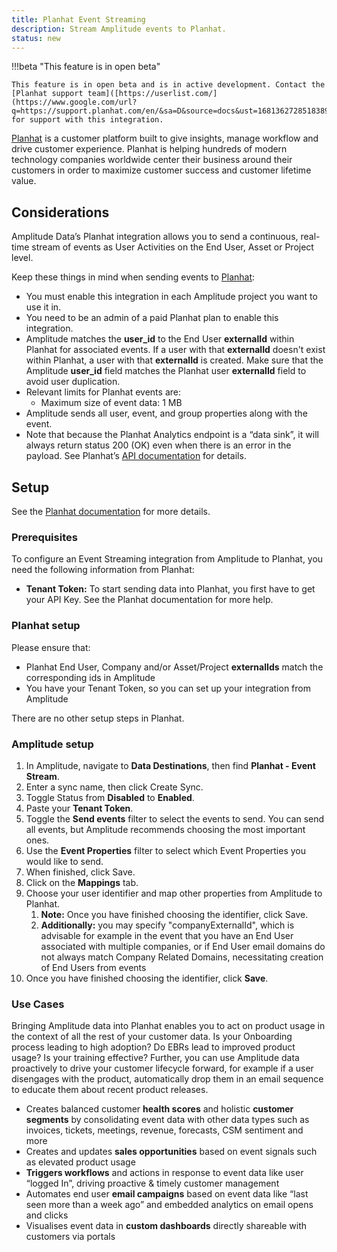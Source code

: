 ```yaml
---
title: Planhat Event Streaming
description: Stream Amplitude events to Planhat.
status: new
---
```


!!!beta "This feature is in open beta"

    This feature is in open beta and is in active development. Contact the [Planhat support team]([https://userlist.com/](https://www.google.com/url?q=https://support.planhat.com/en/&sa=D&source=docs&ust=1681362728518389&usg=AOvVaw0HZBKn1FHVmfkZ7_tigFKN)) for support with this integration.

[Planhat](https://www.planhat.com/) is a customer platform built to give insights, manage workflow and drive customer experience. Planhat is helping hundreds of modern technology companies worldwide center their business around their customers in order to maximize customer success and customer lifetime value. 


## Considerations

Amplitude Data’s Planhat integration allows you to send a continuous, real-time stream of events as User Activities on the End User, Asset or Project level.

Keep these things in mind when sending events to [Planhat](https://support.planhat.com/en/articles/7181975-setting-up-the-amplitude-integration#h_87f475e94b):
- You must enable this integration in each Amplitude project you want to use it in.
- You need to be an admin of a paid Planhat plan to enable this integration.
- Amplitude matches the **user_id** to the End User **externalId** within Planhat for associated events. If a user with that **externalId** doesn't exist within Planhat, a user with that **externalId** is created. Make sure that the Amplitude **user_id** field matches the Planhat user **externalId** field to avoid user duplication.
- Relevant limits for Planhat events are:
  - Maximum size of event data: 1 MB
- Amplitude sends all user, event, and group properties along with the event.
- Note that because the Planhat Analytics endpoint is a “data sink”, it will always return status 200 (OK) even when there is an error in the payload. See Planhat’s [API documentation](https://docs.planhat.com/#response_codes) for details.

## Setup
See the [Planhat documentation](https://www.google.com/url?q=http://support.planhat.com/en/articles/7181975-setting-up-the-amplitude-integration%23h_87f475e94b&sa=D&source=docs&ust=1681362614710965&usg=AOvVaw2y7G6XhmQHzvEoK8v9w8fU) for more details.

### Prerequisites
To configure an Event Streaming integration from Amplitude to Planhat, you need the following information from Planhat:
- **Tenant Token:** To start sending data into Planhat, you first have to get your API Key. See the Planhat documentation for more help.

### Planhat setup

Please ensure that:
- Planhat End User, Company and/or Asset/Project **externalIds** match the corresponding ids in Amplitude
- You have your Tenant Token, so you can set up your integration from Amplitude

There are no other setup steps in Planhat.

### Amplitude setup

1. In Amplitude, navigate to **Data Destinations**, then find **Planhat - Event Stream**.
2. Enter a sync name, then click Create Sync.
3. Toggle Status from **Disabled** to **Enabled**.
4. Paste your **Tenant Token**.
5. Toggle the **Send events** filter to select the events to send. You can send all events, but Amplitude recommends choosing the most important ones.
6. Use the **Event Properties** filter to select which Event Properties you would like to send.
7. When finished, click Save.
8. Click on the **Mappings** tab.
9. Choose your user identifier and map other properties from Amplitude to Planhat. 
    1. **Note:** Once you have finished choosing the identifier, click Save.
    2. **Additionally:** you may specify "companyExternalId", which is advisable for example in the event that you have an End User associated with multiple companies, or if End User email domains do not always match Company Related Domains, necessitating creation of End Users from events
10. Once you have finished choosing the identifier, click **Save**.


### Use Cases

Bringing Amplitude data into Planhat enables you to act on product usage in the context of all the rest of your customer data. Is your Onboarding process leading to high adoption? Do EBRs lead to improved product usage? Is your training effective? Further, you can use Amplitude data proactively to drive your customer lifecycle forward, for example if a user disengages with the product, automatically drop them in an email sequence to educate them about recent product releases. 

- Creates balanced customer **health scores** and holistic **customer segments** by consolidating event data with other data types such as invoices, tickets, meetings, revenue, forecasts, CSM sentiment and more
- Creates and updates **sales opportunities** based on event signals such as elevated product usage
- **Triggers workflows** and actions in response to event data like user “logged In”, driving proactive & timely customer management
- Automates end user **email campaigns** based on event data like “last seen more than a week ago” and embedded analytics on email opens and clicks
- Visualises event data in **custom dashboards** directly shareable with customers via portals

